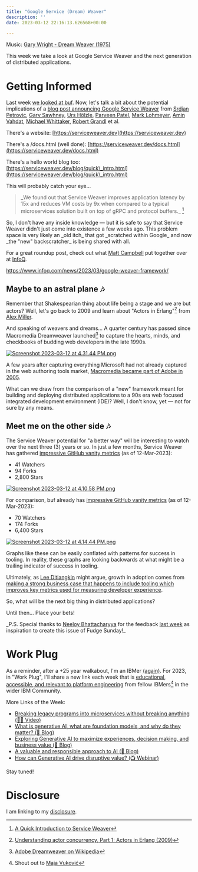 ```yaml
---
title: "Google Service (Dream) Weaver"
description: ''
date: 2023-03-12 22:16:13.626568+00:00

---
```


 

Music: [Gary Wright - Dream Weaver (1975)](https://www.youtube.com/watch?v=xZKuzwPOefs)

This week we take a look at Google Service Weaver and the next generation of distributed applications.

# Getting Informed

Last week [we looked at buf](https://fudge.org/archive/bufbuild-your-rest/). Now, let's talk a bit about the potential implications of a [blog post announcing Google Service Weaver](https://opensource.googleblog.com/2023/03/introducing-service-weaver-framework-for-writing-distributed-applications.html
) from [Srdjan Petrovic](https://www.linkedin.com/in/srdjan-petrovic-8a8a311/), [Garv Sawhney](https://www.linkedin.com/in/garvsawhney/), [Urs Hölzle](https://www.linkedin.com/in/urs-hölzle/), [Parveen Patel](https://www.linkedin.com/in/parveen-patel-b081622/), [Mark Lohmeyer](https://www.linkedin.com/in/marklohmeyer/), [Amin Vahdat](https://www.linkedin.com/in/vahdat/), [Michael Whittaker](https://www.linkedin.com/in/michael-whittaker-b28571203/), [Robert Grandl](https://www.linkedin.com/in/robert-grandl-2a2b751b/) et al.

There's a website: [https://serviceweaver.dev](https://serviceweaver.dev)

There's a /docs.html (well done): [https://serviceweaver.dev/docs.html](https://serviceweaver.dev/docs.html)

There's a hello world blog too: [https://serviceweaver.dev/blog/quick\_intro.html](https://serviceweaver.dev/blog/quick\_intro.html)

This will probably catch your eye...

> \_We found out that Service Weaver improves application latency by 15x and reduces VM costs by 9x when compared to a typical microservices solution built on top of gRPC and protocol buffers.\_ [^0]

So, I don't have any inside knowledge — but it is safe to say that Service Weaver didn't just come into existence a few weeks ago. This problem space is very likely an \_old itch\_ that got \_scratched within Google\_ and now \_the "new" backscratcher\_ is being shared with all.

For a great roundup post, check out what [Matt Campbell](https://www.linkedin.com/in/mbcampbell360/) put together over at [InfoQ](https://www.infoq.com/news/2023/03/google-weaver-framework/).

https://www.infoq.com/news/2023/03/google-weaver-framework/

## Maybe to an astral plane 🎶

Remember that Shakespearian thing about life being a stage and we are but actors? Well, let's go back to 2009 and learn about "Actors in Erlang"[^1] from [Alex Miller](https://github.com/puredanger).

And speaking of weavers and dreams... A quarter century has passed since Macromedia Dreamweaver launched[^2] to capture the hearts, minds, and checkbooks of budding web developers in the late 1990s. 

[![Screenshot 2023-03-12 at 4.31.44 PM.png](https://buttondown-attachments.s3.us-west-2.amazonaws.com/images/f034da0e-c17a-47dc-ad67-57bf2dea55fc.png)](https://web.archive.org/web/19981202011445/http://www.macromedia.com/software/dreamweaver/)

A few years after capturing everything Microsoft had not already captured in the web authoring tools market, [Macromedia became part of Adobe in 2005](https://www.marketwatch.com/story/adobe-to-buy-macromedia-in-34-billion-stock-deal).

What can we draw from the comparison of a "new" framework meant for building and deploying distributed applications to a 90s era web focused integrated development environment (IDE)? Well, I don't know, yet — not for sure by any means.

## Meet me on the other side 🎶

The Service Weaver potential for "a better way" will be interesting to watch over the next three (3) years or so. In just a few months, Service Weaver has gathered [impressive GitHub vanity metrics](https://github.com/ServiceWeaver/weaver) (as of 12-Mar-2023):

- 41 Watchers
- 94 Forks
- 2,800 Stars

[![Screenshot 2023-03-12 at 4.10.58 PM.png](https://buttondown-attachments.s3.us-west-2.amazonaws.com/images/853c4b9d-cdff-4a03-b5d7-53180c3dfeda.png)](https://github.com/ServiceWeaver/weaver/graphs/code-frequency)

For comparison, buf already has [impressive GitHub vanity metrics](https://github.com/bufbuild/buf) (as of 12-Mar-2023):

- 70 Watchers
- 174 Forks
- 6,400 Stars

[![Screenshot 2023-03-12 at 4.14.44 PM.png](https://buttondown-attachments.s3.us-west-2.amazonaws.com/images/c72082a4-361f-4027-a898-e8318a00b3f5.png)](https://github.com/bufbuild/buf/graphs/code-frequency)

Graphs like these can be easily conflated with patterns for success in tooling. In reality, these graphs are looking backwards at what might be a trailing indicator of success in tooling.

Ultimately, as [Lee Ditiangkin](https://www.linkedin.com/in/leeditiangkin/) might argue, growth in adoption comes from [making a strong business case that happens to include tooling which improves key metrics used for measuring developer experience](https://www.infoq.com/articles/building-platform-business-case/).

So, what will be the next big thing in distributed applications?

Until then… Place your bets!

\_P.S. Special thanks to [Neeloy Bhattacharyya](https://www.linkedin.com/in/neeloybhattacharyya/) for the feedback [last week](https://fudge.org/archive/bufbuild-your-rest/) as inspiration to create this issue of Fudge Sunday!\_

# Work Plug

As a reminder, after a +25 year walkabout, I'm an IBMer [(again)](https://jaycuthrell.com/about/). For 2023, in "Work Plug", I'll share a new link each week that is [educational, accessible, and relevant to platform engineering](https://www.youtube.com/watch?v=who) from fellow IBMers[^IBMer] in the wider IBM Community. 

More Links of the Week:

- [Breaking legacy programs into microservices without breaking anything (🧑‍🏫 Video)](https://www.youtube.com/watch?v=2fszvFC-O2I)
- [What is generative AI, what are foundation models, and why do they matter? (📝 Blog)](https://www.ibm.com/blog/what-is-generative-ai-what-are-foundation-models-and-why-do-they-matter/)
- [Exploring Generative AI to maximize experiences, decision making, and business value (📝 Blog)](https://www.ibm.com/blog/exploring-generative-ai-to-maximize-experiences-decision-making-and-business-value/)
- [A valuable and responsible approach to AI (📝 Blog)](https://www.ibm.com/blog/how-ibm-consulting-brings-a-valuable-and-responsible-approach-to-ai/)
- [How can Generative AI drive disruptive value? (📺 Webinar)](https://community.ibm.com/community/user/ai-datascience/events/event-description?CalendarEventKey=bf13fab0-f709-440a-9e4b-0186a94ef467&CommunityKey=f1c2cf2b-28bf-4b68-8570-b239473dcbbc&Home=%2fcommunity%2fuser%2fai-datascience%2fevents%2fevent-description)

Stay tuned! 

# Disclosure

I am linking to my [disclosure](https://jaycuthrell.com/disclosure/).

[^0]: [A Quick Introduction to Service Weaver](https://serviceweaver.dev/blog/quick\_intro.html)
[^1]: [Understanding actor concurrency, Part 1: Actors in Erlang (2009)](https://www.infoworld.com/article/2077999/understanding-actor-concurrency--part-1--actors-in-erlang.html)
[^2]: [Adobe Dreamweaver on Wikipedia](https://en.wikipedia.org/wiki/Adobe\_Dreamweaver) 
[^IBMer]: Shout out to [Maja Vuković](https://www.linkedin.com/in/majav/) 